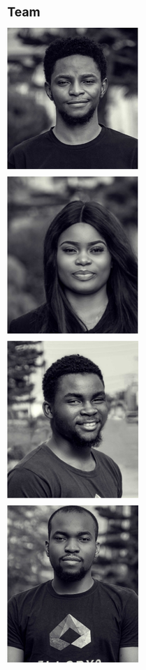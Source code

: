 # Team

![Kennedy Idialu (CEO, CTO) - LinkedIn - Twitter](../.gitbook/assets/kennedy2.jpg)

![Odion Olumhense (COO) - LinkedIn - Twitter](../.gitbook/assets/odion.jpg)

![Odion Olumhense (Product Design) - LinkedIn - Twitter](../.gitbook/assets/marvin.jpg)

![Emmanuel Ogbonna (Community Manager) - LinkedIn - Twitter](../.gitbook/assets/emmanuel.jpg)
